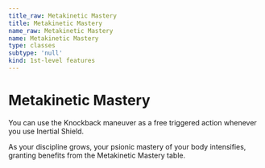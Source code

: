 ```yaml
---
title_raw: Metakinetic Mastery
title: Metakinetic Mastery
name_raw: Metakinetic Mastery
name: Metakinetic Mastery
type: classes
subtype: 'null'
kind: 1st-level features
---
```


# Metakinetic Mastery

You can use the Knockback maneuver as a free triggered action whenever you use Inertial Shield.

As your discipline grows, your psionic mastery of your body intensifies, granting benefits from the Metakinetic Mastery table.

